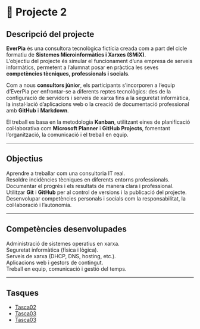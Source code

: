 
# 💼 Projecte 2

## Descripció del projecte
**EverPia** és una consultora tecnològica fictícia creada com a part del cicle formatiu de **Sistemes Microinformàtics i Xarxes (SMiX)**.  
L’objectiu del projecte és simular el funcionament d’una empresa de serveis informàtics, permetent a l’alumnat posar en pràctica les seves **competències tècniques, professionals i socials**.

Com a nous **consultors júnior**, els participants s’incorporen a l’equip d’EverPia per enfrontar-se a diferents reptes tecnològics: des de la configuració de servidors i serveis de xarxa fins a la seguretat informàtica, la instal·lació d’aplicacions web o la creació de documentació professional amb **GitHub** i **Markdown**.

El treball es basa en la metodologia **Kanban**, utilitzant eines de planificació col·laborativa com **Microsoft Planner** i **GitHub Projects**, fomentant l’organització, la comunicació i el treball en equip.

---

## Objectius
Aprendre a treballar com una consultoria IT real.  
Resoldre incidències tècniques en diferents entorns professionals.  
Documentar el progrés i els resultats de manera clara i professional.  
Utilitzar **Git** i **GitHub** per al control de versions i la publicació del projecte.  
Desenvolupar competències personals i socials com la responsabilitat, la col·laboració i l’autonomia.

---

## Competències desenvolupades
Administració de sistemes operatius en xarxa.  
Seguretat informàtica (física i lògica).  
Serveis de xarxa (DHCP, DNS, hosting, etc.).  
Aplicacions web i gestors de contingut.  
Treball en equip, comunicació i gestió del temps.

---

## Tasques

- [Tasca02](Tasca02)
- [Tasca03](Tasca03)
- [Tasca03](Tasca08)



